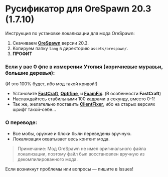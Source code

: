 # Русификатор для OreSpawn 20.3 (1.7.10)

Инструкция по установке локализации для мода OreSpawn:

1. Скачиваем **[OreSpawn](https://archive.org/details/orespawn-1.7.10-20.3_202109)** версии 20.3.
2. Копируем папку `lang` в директорию `assets/orespawn/`.
3. **ПРОФИТ**

### Если у вас 0 фпс в измерении **Утопия** (коричневые муравьи, большие деревья):
(И это 100% будет, ибо мод такой кривой!)

- Установите **[FastCraft](https://ru-minecraft.ru/mody-minecraft/47556-1710fastcraft-uluchshenie-proizvoditelnosti-minecraft.html)**, **[Optifine](https://ru-minecraft.ru/mody-minecraft/2583-optifine-hd-fps.html)**, и **[FoamFix](https://ru-minecraft.ru/mody-minecraft/49162-foamfix.html)**. (В особенности **FastCraft**)
- Наслаждайтесь стабильными 100 кадрами в секунду, вместо 0-1!
- Так же, желательно поставить [**ClientFixer**](https://github.com/gamerforEA/Minecraft-ClientFixer), ибо на старых версиях шрифт такой-себе...

### О переводе:

- Все мобы, оружие и блоки были переведены вручную.
- Локализация охватывает весь контент мода.

> Примечание: Мод OreSpawn не имел оригинального файла локализации, поэтому файл был восстановлен вручную из декомпилированного мода.

Если возникнут проблемы или вопросы — пишите в Issues! 

